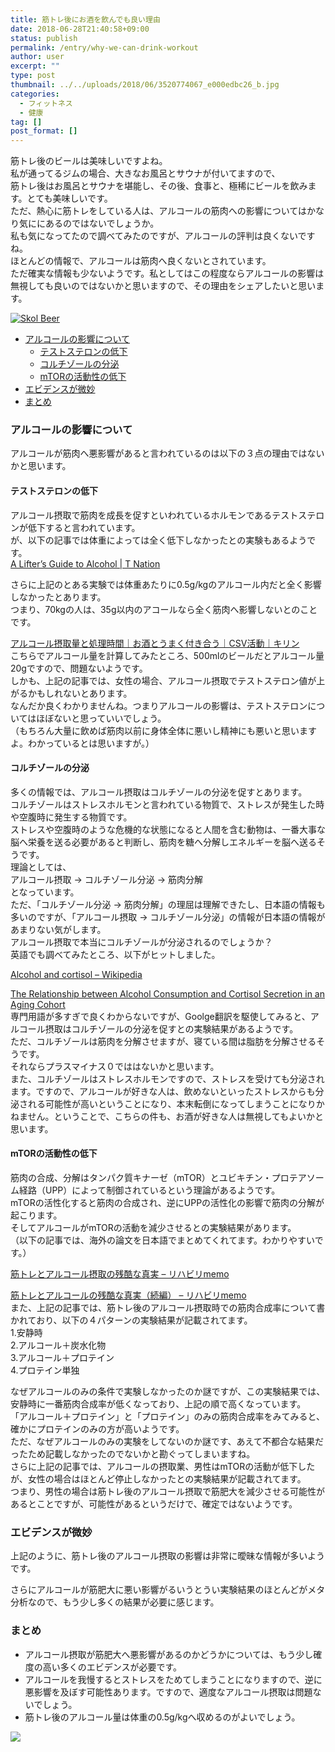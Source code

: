 ```yaml
---
title: 筋トレ後にお酒を飲んでも良い理由
date: 2018-06-28T21:40:58+09:00
status: publish
permalink: /entry/why-we-can-drink-workout
author: user
excerpt: ""
type: post
thumbnail: ../../uploads/2018/06/3520774067_e000edbc26_b.jpg
categories:
  - フィットネス
  - 健康
tag: []
post_format: []
---
```


筋トレ後のビールは美味しいですよね。  
私が通ってるジムの場合、大きなお風呂とサウナが付いてますので、  
筋トレ後はお風呂とサウナを堪能し、その後、食事と、極稀にビールを飲みます。とても美味しいです。  
ただ、熱心に筋トレをしている人は、アルコールの筋肉への影響についてはかなり気ににあるのではないでしょうか。  
私も気になってたので調べてみたのですが、アルコールの評判は良くないですね。  
ほとんどの情報で、アルコールは筋肉へ良くないとされています。  
ただ確実な情報も少ないようです。私としてはこの程度ならアルコールの影響は無視しても良いのではないかと思いますので、その理由をシェアしたいと思います。

[![Skol Beer](https://farm4.staticflickr.com/3311/3520774067_e000edbc26_b.jpg)](https://www.flickr.com/photos/daremoshiranai/3520774067/ "Skol Beer by Daremoshiranai, on Flickr")

<script async="" charset="utf-8" src="https://embedr.flickr.com/assets/client-code.js"></script>

[ ](https://www.flickr.com/photos/schilder/4189039305/ "Beer! by Matt Schilder, on Flickr")

<script async="" charset="utf-8" src="https://embedr.flickr.com/assets/client-code.js"></script>

- [アルコールの影響について](#%E3%82%A2%E3%83%AB%E3%82%B3%E3%83%BC%E3%83%AB%E3%81%AE%E5%BD%B1%E9%9F%BF%E3%81%AB%E3%81%A4%E3%81%84%E3%81%A6)
  - [テストステロンの低下](#%E3%83%86%E3%82%B9%E3%83%88%E3%82%B9%E3%83%86%E3%83%AD%E3%83%B3%E3%81%AE%E4%BD%8E%E4%B8%8B)
  - [コルチゾールの分泌](#%E3%82%B3%E3%83%AB%E3%83%81%E3%82%BE%E3%83%BC%E3%83%AB%E3%81%AE%E5%88%86%E6%B3%8C)
  - [mTORの活動性の低下](#mTOR%E3%81%AE%E6%B4%BB%E5%8B%95%E6%80%A7%E3%81%AE%E4%BD%8E%E4%B8%8B)
- [エビデンスが微妙](#%E3%82%A8%E3%83%93%E3%83%87%E3%83%B3%E3%82%B9%E3%81%8C%E5%BE%AE%E5%A6%99)
- [まとめ](#%E3%81%BE%E3%81%A8%E3%82%81)

### アルコールの影響について

アルコールが筋肉へ悪影響があると言われているのは以下の３点の理由ではないかと思います。

#### テストステロンの低下

アルコール摂取で筋肉を成長を促すといわれているホルモンであるテストステロンが低下すると言われています。  
が、以下の記事では体重によっては全く低下しなかったとの実験もあるようです。  
[A Lifter’s Guide to Alcohol | T Nation](https://www.t-nation.com/diet-fat-loss/lifters-guide-to-alcohol)

さらに上記のとある実験では体重あたりに0.5g/kgのアルコール内だと全く影響しなかったとあります。  
つまり、70kgの人は、35g以内のアコールなら全く筋肉へ影響しないとのことです。

[アルコール摂取量と処理時間｜お酒とうまく付き合う｜CSV活動｜キリン](http://www.kirin.co.jp/csv/arp/proper/check_list.html)  
こちらでアルコール量を計算してみたところ、500mlのビールだとアルコール量20gですので、問題ないようです。  
しかも、上記の記事では、女性の場合、アルコール摂取でテストステロン値が上がるかもしれないとあります。  
なんだか良くわかりませんね。つまりアルコールの影響は、テストステロンについてはほぼないと思っていいでしょう。  
（もちろん大量に飲めば筋肉以前に身体全体に悪いし精神にも悪いと思いますよ。わかっているとは思いますが。）

#### コルチゾールの分泌

多くの情報では、アルコール摂取はコルチゾールの分泌を促すとあります。  
コルチゾールはストレスホルモンと言われている物質で、ストレスが発生した時や空腹時に発生する物質です。  
ストレスや空腹時のような危機的な状態になると人間を含む動物は、一番大事な脳へ栄養を送る必要があると判断し、筋肉を糖へ分解しエネルギーを脳へ送るそうです。  
理論としては、  
アルコール摂取 → コルチゾール分泌 → 筋肉分解  
となっています。  
ただ、「コルチゾール分泌 → 筋肉分解」の理屈は理解できたし、日本語の情報も多いのですが、「アルコール摂取 → コルチゾール分泌」の情報が日本語の情報があまりない気がします。  
アルコール摂取で本当にコルチゾールが分泌されるのでしょうか？  
英語でも調べてみたところ、以下がヒットしました。

[Alcohol and cortisol – Wikipedia](https://en.wikipedia.org/wiki/Alcohol_and_cortisol)

[The Relationship between Alcohol Consumption and Cortisol Secretion in an Aging Cohort](https://www.ncbi.nlm.nih.gov/pmc/articles/PMC2266962/)  
専門用語が多すぎで良くわからないですが、Goolge翻訳を駆使してみると、アルコール摂取はコルチゾールの分泌を促すとの実験結果があるようです。  
ただ、コルチゾールは筋肉を分解させますが、寝ている間は脂肪を分解させるそうです。  
それならプラスマイナス０でははないかと思います。  
また、コルチゾールはストレスホルモンですので、ストレスを受けても分泌されます。ですので、アルコールが好きな人は、飲めないといったストレスからも分泌される可能性が高いということになり、本末転倒になってしまうことになりかねません。ということで、こちらの件も、お酒が好きな人は無視してもよいかと思います。

#### mTORの活動性の低下

筋肉の合成、分解はタンパク質キナーゼ（mTOR）とユビキチン・プロテアソーム経路（UPP）によって制御されているという理論があるようです。  
mTORの活性化すると筋肉の合成され、逆にUPPの活性化の影響で筋肉の分解が起こります。  
そしてアルコールがmTORの活動を減少させるとの実験結果があります。  
（以下の記事では、海外の論文を日本語でまとめてくれてます。わかりやすいです。）

[筋トレとアルコール摂取の残酷な真実 – リハビリmemo](http://www.rehabilimemo.com/entry/2017/08/06/134948)

[筋トレとアルコールの残酷な真実（続編） – リハビリmemo](http://www.rehabilimemo.com/entry/2017/11/30/155515)  
また、上記の記事では、筋トレ後のアルコール摂取時での筋肉合成率について書かれており、以下の４パターンの実験結果が記載されてます。  
1.安静時  
2.アルコール＋炭水化物  
3.アルコール＋プロテイン  
4.プロテイン単独

なぜアルコールのみの条件で実験しなかったのか謎ですが、この実験結果では、安静時に一番筋肉合成率が低くなっており、上記の順で高くなっています。  
「アルコール＋プロテイン」と「プロテイン」のみの筋肉合成率をみてみると、確かにプロテインのみの方が高いようです。  
ただ、なぜアルコールのみの実験をしてないのか謎です、あえて不都合な結果だったため記載しなかったのでないかと勘ぐってしまいますね。  
さらに上記の記事では、アルコールの摂取業、男性はmTORの活動が低下したが、女性の場合はほとんど停止しなかったとの実験結果が記載されてます。  
つまり、男性の場合は筋トレ後のアルコール摂取で筋肥大を減少させる可能性があるとことですが、可能性があるというだけで、確定ではないようです。

### エビデンスが微妙

上記のように、筋トレ後のアルコール摂取の影響は非常に曖昧な情報が多いようです。

さらにアルコールが筋肥大に悪い影響がるいうとうい実験結果のほとんどがメタ分析なので、もう少し多くの結果が必要に感じます。

### まとめ

- アルコール摂取が筋肥大へ悪影響があるのかどうかについては、もう少し確度の高い多くのエビデンスが必要です。
- アルコールを我慢するとストレスをためてしまうことになりますので、逆に悪影響を及ぼす可能性あります。ですので、適度なアルコール摂取は問題ないでしょう。
- 筋トレ後のアルコール量は体重の0.5g/kgへ収めるのがよいでしょう。

[![](https://images-fe.ssl-images-amazon.com/images/I/51VS78uWXAL._SL160_.jpg)](https://www.amazon.co.jp/exec/obidos/ASIN/B00IM9HGHG/psypanica02-22/)

